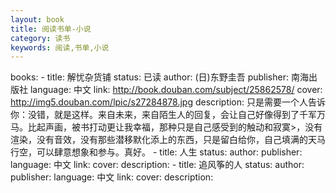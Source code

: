 ```yaml
---
layout: book
title: 阅读书单-小说
category: 读书
keywords: 阅读,书单,小说
---
```

books:
    - title: 解忧杂货铺
      status: 已读
      author: (日)东野圭吾
      publisher: 南海出版社
      language: 中文
      link: http://book.douban.com/subject/25862578/
      cover: http://img5.douban.com/lpic/s27284878.jpg
      description: 只是需要一个人告诉你：没错，就是这样。来自未来，来自陌生人的回复，会让自己好像得到了千军万马。比起声画，被书打动更让我幸福，那种只是自己感受到的触动和寂寞>，没有渲染，没有音效，没有那些潜移默化添上的东西，只是留白给你，自己填满的天马行空，可以肆意想象和参与。真好。
    - title: 人生
      status:
      author:
      publisher:
      language: 中文
      link:
      cover:
      description:
    - title: 追风筝的人
      status:
      author:
      publisher:
      language: 中文
      link:
      cover:
      description:


